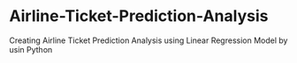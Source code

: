 # Airline-Ticket-Prediction-Analysis
Creating Airline Ticket Prediction Analysis using Linear Regression Model by usin Python
